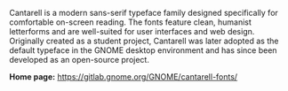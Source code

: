 Cantarell is a modern sans-serif typeface family designed specifically for comfortable on-screen reading.
The fonts feature clean, humanist letterforms and are well-suited for user interfaces and web design. Originally created as a student project,
Cantarell was later adopted as the default typeface in the GNOME desktop environment and has since been developed as an open-source project.

**Home page:** <https://gitlab.gnome.org/GNOME/cantarell-fonts/>
